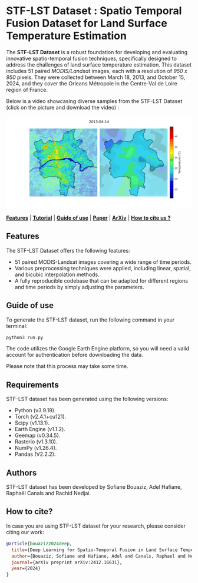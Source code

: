 # STF-LST Dataset : Spatio Temporal Fusion Dataset for Land Surface Temperature Estimation

The <strong>STF-LST Dataset</strong> is a robust foundation for developing and evaluating innovative spatio-temporal fusion techniques, specifically designed to address the challenges of land surface temperature estimation. This dataset includes 51 paired <em>MODIS/Landsat</em> images, each with a resolution of <em>950 x 950</em> pixels. They were collected between March 18, 2013, and October 15, 2024, and they cover the Orleans Métropole in the Centre-Val de Loire region of France.

Below is a video showcasing diverse samples from the STF-LST Dataset (click on the picture and download the video) : 

[![Watch the video](example_sample.png)](STF-LST_video.mp4)

[**Features**](#Features)
| [**Tutorial**](https://github.com/Sofianebouaziz1/FLASH-RL/blob/main/tutorial.ipynb)
| [**Guide of use**](#Guide-of-use)
| [**Paper**]()
| [**ArXiv**](https://arxiv.org/pdf/2412.16631)
| [**How to cite us ?**](#How-to-cite)

## Features

The STF-LST Dataset offers the following features:

* 51 paired MODIS-Landsat images covering a wide range of time periods.
* Various preprocessing techniques were applied, including linear, spatial, and bicubic interpolation methods.
* A fully reproducible codebase that can be adapted for different regions and time periods by simply adjusting the parameters.

## Guide of use
To generate the STF-LST dataset, run the following command in your terminal:  

```bash
python3 run.py
```
The code utilizes the Google Earth Engine platform, so you will need a valid account for authentication before downloading the data.

Please note that this process may take some time.


## Requirements
STF-LST dataset has been generated using the following versions: 
- Python (v3.9.19).
- Torch (v2.4.1+cu121).
- Scipy (v1.13.1).
- Earth Engine (v1.1.2).
- Geemap (v0.34.5).
- Rasterio (v1.3.10).
- NumPy (v1.26.4).
- Pandas (V2.2.2).

## Authors 

STF-LST dataset has been developed by Sofiane Bouaziz, Adel Hafiane, Raphaël Canals and Rachid Nedjai.

## How to cite?
In case you are using STF-LST dataset for your research, please consider citing our work:

```BibTex
@article{bouaziz2024deep,
  title={Deep Learning for Spatio-Temporal Fusion in Land Surface Temperature Estimation: A Comprehensive Survey, Experimental Analysis, and Future Trends},
  author={Bouaziz, Sofiane and Hafiane, Adel and Canals, Raphael and Nedjai, Rachid},
  journal={arXiv preprint arXiv:2412.16631},
  year={2024}
}
```
